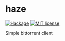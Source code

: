 # haze

[![Hackage](https://img.shields.io/hackage/v/haze.svg)](https://hackage.haskell.org/package/haze)
[![MIT license](https://img.shields.io/badge/license-MIT-blue.svg)](https://github.com/cronokirby/haze/blob/master/LICENSE)


Simple bittorrent client

